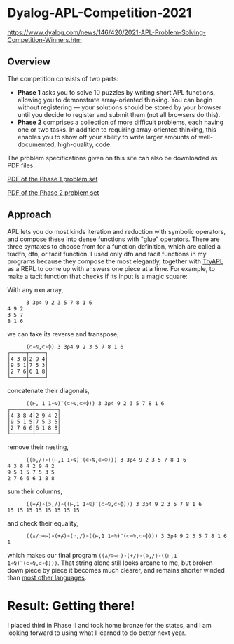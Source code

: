 # Dyalog-APL-Competition-2021
https://www.dyalog.com/news/146/420/2021-APL-Problem-Solving-Competition-Winners.htm

## Overview
The competition consists of two parts:

- **Phase 1** asks you to solve 10 puzzles by writing short APL functions, allowing you to demonstrate array-oriented thinking. You can begin without registering — your solutions should be stored by your browser until you decide to register and submit them (not all browsers do this).
- **Phase 2** comprises a collection of more difficult problems, each having one or two tasks. In addition to requiring array-oriented thinking, this enables you to show off your ability to write larger amounts of well-documented, high-quality, code.

The problem specifications given on this site can also be downloaded as PDF files:

[PDF of the Phase 1 problem set](https://www.dyalogaplcompetition.com/Downloads/Phase%201%20Problems.pdf)

[PDF of the Phase 2 problem set](https://www.dyalogaplcompetition.com/Downloads/Phase%202%20Problems.pdf)

## Approach
APL lets you do most kinds iteration and reduction with symbolic operators, and compose these into dense functions with "glue" operators. There are three syntaxes to choose from for a function definition, which are called a tradfn, dfn, or tacit function. I used only dfn and tacit functions in my programs because they compose the most elegantly, together with [TryAPL](https://tryapl.org/) as a REPL to come up with answers one piece at a time. For example, to make a tacit function that checks if its input is a magic square:

With any nxn array,

```
      3 3⍴4 9 2 3 5 7 8 1 6
4 9 2
3 5 7
8 1 6
```

we can take its reverse and transpose,

```
      (⊂∘⍉,⊂∘⌽) 3 3⍴4 9 2 3 5 7 8 1 6
┌─────┬─────┐
│4 3 8│2 9 4│
│9 5 1│7 5 3│
│2 7 6│6 1 8│
└─────┴─────┘
```

concatenate their diagonals,

```
      ((⊢, 1 1∘⍉)¨(⊂∘⍉,⊂∘⌽)) 3 3⍴4 9 2 3 5 7 8 1 6
┌───────┬───────┐
│4 3 8 4│2 9 4 2│
│9 5 1 5│7 5 3 5│
│2 7 6 6│6 1 8 8│
└───────┴───────┘
```

remove their nesting,

```
      ((⊃,/)∘((⊢,1 1∘⍉)¨(⊂∘⍉,⊂∘⌽))) 3 3⍴4 9 2 3 5 7 8 1 6
4 3 8 4 2 9 4 2
9 5 1 5 7 5 3 5
2 7 6 6 6 1 8 8
```

sum their columns,

```
      ((+⌿)∘(⊃,/)∘((⊢,1 1∘⍉)¨(⊂∘⍉,⊂∘⌽))) 3 3⍴4 9 2 3 5 7 8 1 6
15 15 15 15 15 15 15 15
```

and check their equality,

```
      ((∧/⊃=⊢)∘(+⌿)∘(⊃,/)∘((⊢,1 1∘⍉)¨(⊂∘⍉,⊂∘⌽))) 3 3⍴4 9 2 3 5 7 8 1 6
1
```

which makes our final program `((∧/⊃=⊢)∘(+⌿)∘(⊃,/)∘((⊢,1 1∘⍉)¨(⊂∘⍉,⊂∘⌽)))`. That string alone still looks arcane to me, but broken down piece by piece it becomes much clearer, and remains shorter winded than [most other languages](https://www.geeksforgeeks.org/check-given-matrix-is-magic-square-or-not/).

# Result: Getting there!

I placed third in Phase II and took home bronze for the states, and I am looking forward to using what I learned to do better next year.
